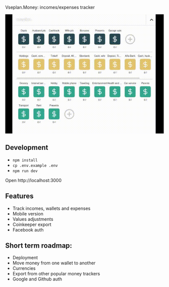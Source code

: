 Vseplan.Money: incomes/expenses tracker

![demo](public/assets/demo.gif)

## Development

* `npm install`
* `cp .env.example .env`
* `npm run dev`

Open http://localhost:3000


## Features

* Track incomes, wallets and expenses
* Mobile version
* Values adjustments
* Coinkeeper export
* Facebook auth

## Short term roadmap:

* Deployment
* Move money from one wallet to another
* Currencies
* Export from other popular money trackers
* Google and Github auth
